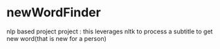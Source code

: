 # newWordFinder
nlp based project 
project :
this leverages nltk to process a subtitle to get new word(that is new for a person)

